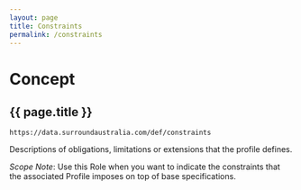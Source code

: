 ```yaml
---
layout: page
title: Constraints
permalink: /constraints
---
```

# Concept

## {{ page.title }}

`https://data.surroundaustralia.com/def/constraints`

Descriptions of obligations, limitations or extensions that the profile defines.

_Scope Note_: Use this Role when you want to indicate the constraints that the associated Profile imposes on top of base specifications.
